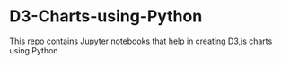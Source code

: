 # D3-Charts-using-Python
This repo contains Jupyter notebooks that help in creating D3,js charts using Python
